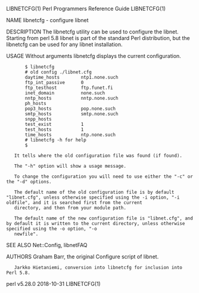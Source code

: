LIBNETCFG(1)                                                                 Perl Programmers Reference Guide                                                                LIBNETCFG(1)

NAME
       libnetcfg - configure libnet

DESCRIPTION
       The libnetcfg utility can be used to configure the libnet.  Starting from perl 5.8 libnet is part of the standard Perl distribution, but the libnetcfg can be used for any libnet
       installation.

USAGE
       Without arguments libnetcfg displays the current configuration.

           $ libnetcfg
           # old config ./libnet.cfg
           daytime_hosts        ntp1.none.such
           ftp_int_passive      0
           ftp_testhost         ftp.funet.fi
           inet_domain          none.such
           nntp_hosts           nntp.none.such
           ph_hosts
           pop3_hosts           pop.none.such
           smtp_hosts           smtp.none.such
           snpp_hosts
           test_exist           1
           test_hosts           1
           time_hosts           ntp.none.such
           # libnetcfg -h for help
           $

       It tells where the old configuration file was found (if found).

       The "-h" option will show a usage message.

       To change the configuration you will need to use either the "-c" or the "-d" options.

       The default name of the old configuration file is by default "libnet.cfg", unless otherwise specified using the -i option, "-i oldfile", and it is searched first from the current
       directory, and then from your module path.

       The default name of the new configuration file is "libnet.cfg", and by default it is written to the current directory, unless otherwise specified using the -o option, "-o
       newfile".

SEE ALSO
       Net::Config, libnetFAQ

AUTHORS
       Graham Barr, the original Configure script of libnet.

       Jarkko Hietaniemi, conversion into libnetcfg for inclusion into Perl 5.8.

perl v5.28.0                                                                            2018-10-31                                                                           LIBNETCFG(1)
